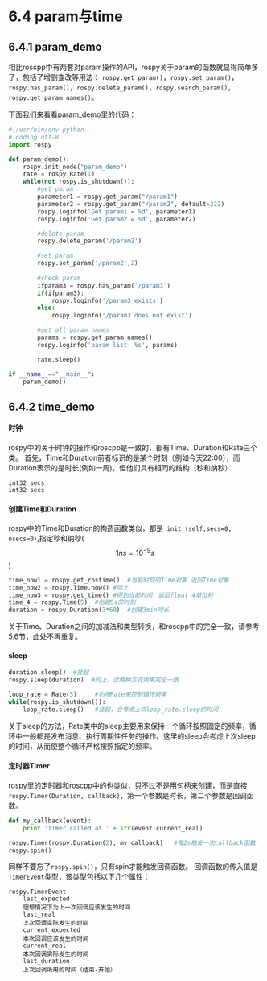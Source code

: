 # 6.4 param与time

## 6.4.1 param_demo
相比roscpp中有两套对param操作的API，rospy关于param的函数就显得简单多了，包括了增删查改等用法：
`rospy.get_param()`，`rospy.set_param()`，`rospy.has_param()`，`rospy.delete_param()`，`rospy.search_param()`，`rospy.get_param_names()`。

下面我们来看看param_demo里的代码：
```python
#!/usr/bin/env python
# coding:utf-8
import rospy

def param_demo():
    rospy.init_node("param_demo")
    rate = rospy.Rate(1)
    while(not rospy.is_shutdown()):
        #get param
        parameter1 = rospy.get_param("/param1")
        parameter2 = rospy.get_param("/param2", default=222)
        rospy.loginfo('Get param1 = %d', parameter1)
        rospy.loginfo('Get param2 = %d', parameter2)

        #delete param
        rospy.delete_param('/param2')

        #set param
        rospy.set_param('/param2',2)
        
        #check param
        ifparam3 = rospy.has_param('/param3')
        if(ifparam3):
            rospy.loginfo('/param3 exists')
        else:
            rospy.loginfo('/param3 does not exist')

        #get all param names
        params = rospy.get_param_names()
        rospy.loginfo('param list: %s', params)

        rate.sleep()

if __name__=="__main__":
    param_demo()
```

## 6.4.2 time_demo

#### 时钟
rospy中的关于时钟的操作和roscpp是一致的，都有Time、Duration和Rate三个类。
首先，Time和Duration前者标识的是某个时刻（例如今天22:00），而Duration表示的是时长(例如一周)。但他们具有相同的结构（秒和纳秒）：
```
int32 secs
int32 secs
```

####  创建Time和Duration：
rospy中的Time和Duration的构造函数类似，都是`_init_(self,secs=0, nsecs=0)`,指定秒和纳秒($$1ns = 10^{-9}s$$)

```python
time_now1 = rospy.get_rostime()  #当前时刻的Time对象 返回Time对象
time_now2 = rospy.Time.now() #同上
time_now3 = rospy.get_time() #得到当前时间，返回float 4单位秒
time_4 = rospy.Time(5)  #创建5s的时刻
duration = rospy.Duration(3*60)  #创建3min时长
```
关于Time、Duration之间的加减法和类型转换，和roscpp中的完全一致，请参考5.6节，此处不再重复。

#### sleep
```python
duration.sleep()  #挂起
rospy.sleep(duration)  #同上，这两种方式效果完全一致

loop_rate = Rate(5)     #利用Rate来控制循环频率
while(rospy.is_shutdown()):
    loop_rate.sleep()   #挂起，会考虑上次loop_rate.sleep的时间
```
关于sleep的方法，Rate类中的sleep主要用来保持一个循环按照固定的频率，循环中一般都是发布消息、执行周期性任务的操作。这里的sleep会考虑上次sleep的时间，从而使整个循环严格按照指定的频率。


#### 定时器Timer
rospy里的定时器和roscpp中的也类似，只不过不是用句柄来创建，而是直接`rospy.Timer(Duration, callback)`，第一个参数是时长，第二个参数是回调函数。
```python
def my_callback(event):
    print 'Timer called at ' + str(event.current_real)

rospy.Timer(rospy.Duration(2), my_callback)   #每2s触发一次callback函数
rospy.spin()
```
同样不要忘了`rospy.spin()`，只有spin才能触发回调函数。
回调函数的传入值是`TimerEvent`类型，该类型包括以下几个属性：
```
rospy.TimerEvent
    last_expected
    理想情况下为上一次回调应该发生的时间
    last_real
    上次回调实际发生的时间
    current_expected
    本次回调应该发生的时间
    current_real
    本次回调实际发生的时间
    last_duration
    上次回调所用的时间（结束-开始）
```

